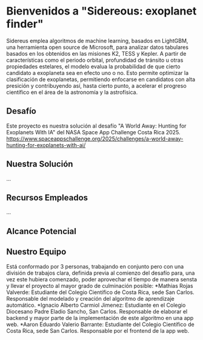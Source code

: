 # Bienvenidos a "Sidereous: exoplanet finder"
Sidereus emplea algoritmos de machine learning, basados en LightGBM, una herramienta open source de Microsoft, para analizar datos tabulares basados en los obtenidos en las misiones K2, TESS y Kepler. A partir de características como el periodo orbital, profundidad de tránsito u otras propiedades estelares, el modelo evalua la probabilidad de que cierto candidato a exoplaneta sea en efecto uno o no. Esto permite optimizar la clasificación de exoplanetas, permitiendo enfocarse en candidatos con alta presición y contribuyendo así, hasta cierto punto, a acelerar el progreso científico en el área de la astronomía y la astrofísica. 
## Desafío 
Este proyecto es nuestra solución al desafío "A World Away: Hunting for Exoplanets With IA" del NASA Space App Challenge Costa Rica 2025. 
https://www.spaceappschallenge.org/2025/challenges/a-world-away-hunting-for-exoplanets-with-ai/
## Nuestra Solución 
...
## Recursos Empleados 
...
## Alcance Potencial 
## Nuestro Equipo 
Está conformado por 3 personas, trabajando en conjunto pero con una división de trabajos clara, definida previa al comienzo del desafío para, una vez este hubiera comenzado, poder aprovechar el tiempo de manera sensta y llevar el proyecto al mayor grado de culminación posible: 
*Mathias Rojas Valverde: Estudiante del Colegio Científico de Costa Rica, sede San Carlos. Responsable del modelado y creación del algoritmo de aprendizaje automático.
*Ignacio Alberto Carmiol Jimenez: Estudiante en el Colegio Diocesano Padre Eladio Sancho, San Carlos. Responsable de elaborar el backend y mayor parte de la implementación de este algoritmo en una app web. 
*Aaron Eduardo Valerio Barrante: Estudiante del Colegio Científico de Costa Rica, sede San Carlos. Responsable por el frontend de la app web. 
